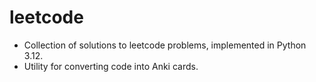 # leetcode
- Collection of solutions to leetcode problems, implemented in Python 3.12.
- Utility for converting code into Anki cards.